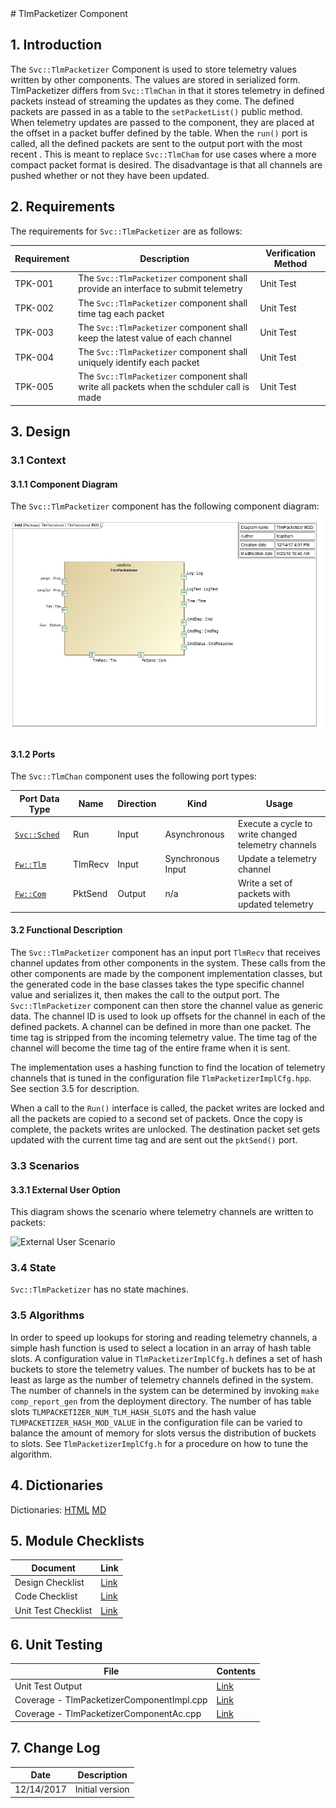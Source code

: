 <title>TlmPacketizer Component SDD</title>
# TlmPacketizer Component

## 1. Introduction

The `Svc::TlmPacketizer` Component is used to store telemetry values written by other components. The values are stored in serialized form. TlmPacketizer differs from `Svc::TlmChan` in that it stores telemetry in defined packets instead of streaming the updates as they come. The defined packets are passed in as a table to the `setPacketList()` public method. When telemetry updates are passed to the component, they are placed at the offset in a packet buffer defined by the table. When the `run()` port is called, all the defined packets are sent to the output port with the most recent . This is meant to replace `Svc::TlmCham` for use cases where a more compact packet format is desired. The disadvantage is that all channels are pushed whether or not they have been updated.

## 2. Requirements

The requirements for `Svc::TlmPacketizer` are as follows:

| Requirement | Description | Verification Method |
|---|---|---|
| TPK-001 | The `Svc::TlmPacketizer` component shall provide an interface to submit telemetry | Unit Test |
| TPK-002 | The `Svc::TlmPacketizer` component shall time tag each packet | Unit Test |
| TPK-003 | The `Svc::TlmPacketizer` component shall keep the latest value of each channel | Unit Test |
| TPK-004 | The `Svc::TlmPacketizer` component shall uniquely identify each packet | Unit Test |
| TPK-005 | The `Svc::TlmPacketizer` component shall write all packets when the schduler call is made | Unit Test |


## 3. Design

### 3.1 Context

#### 3.1.1 Component Diagram

The `Svc::TlmPacketizer` component has the following component diagram:

![Svc::TlmPacketizer Diagram](img/TlmPacketizerBDD.jpg "Svc::TlmPacketizer")

#### 3.1.2 Ports

The `Svc::TlmChan` component uses the following port types:

Port Data Type | Name | Direction | Kind | Usage
-------------- | ---- | --------- | ---- | -----
[`Svc::Sched`](../../Sched/docs/sdd.html) | Run | Input | Asynchronous | Execute a cycle to write changed telemetry channels
[`Fw::Tlm`](../../../Fw/Tlm/docs/sdd.html) | TlmRecv | Input | Synchronous Input | Update a telemetry channel
[`Fw::Com`](../../../Fw/Com/docs/sdd.html) | PktSend | Output | n/a | Write a set of packets with updated telemetry

#### 3.2 Functional Description

The `Svc::TlmPacketizer` component has an input port `TlmRecv` that receives channel updates from other components in the system. These calls from the other components are made by the component implementation classes, but the generated code in the base classes takes the type specific channel value and serializes it, then makes the call to the output port. The `Svc::TlmPacketizer` component can then store the channel value as generic data. The channel ID is used to look up offsets for the channel in each of the defined packets. A channel can be defined in more than one packet. The time tag is stripped from the incoming telemetry value. The time tag of the channel will become the time tag of the entire frame when it is sent.

The implementation uses a hashing function to find the location of telemetry channels that is tuned in the configuration file `TlmPacketizerImplCfg.hpp`. See section 3.5 for description.

When a call to the `Run()` interface is called, the packet writes are locked and all the packets are copied to a second set of packets. Once the copy is complete, the packets writes are unlocked. The destination packet set gets updated with the current time tag and are sent out the `pktSend()` port.  

### 3.3 Scenarios

#### 3.3.1 External User Option

This diagram shows the scenario where telemetry channels are written to packets:

![External User Scenario](img/ExternalUserScenario.jpg) 

### 3.4 State

`Svc::TlmPacketizer` has no state machines.

### 3.5 Algorithms

In order to speed up lookups for storing and reading telemetry channels, a simple hash function is used to select a location in an array of hash table slots.
A configuration value in `TlmPacketizerImplCfg.h` defines a set of hash buckets to store the telemetry values. The number of buckets has to be at least as large as the number of telemetry channels defined in the system. The number of channels in the system can be determined by invoking `make comp_report_gen` from the deployment directory. The number of has table slots `TLMPACKETIZER_NUM_TLM_HASH_SLOTS` and the hash value `TLMPACKETIZER_HASH_MOD_VALUE` in the configuration file can be varied to balance the amount of memory for slots versus the distribution of buckets to slots. See `TlmPacketizerImplCfg.h` for a procedure on how to tune the algorithm.

## 4. Dictionaries

Dictionaries: [HTML](TlmPacketizer.html) [MD](TlmPacketizer.md)

## 5. Module Checklists

Document | Link
-------- | ----
Design Checklist | [Link](Checklist_Design.xlsx)
Code Checklist  | [Link](Checklist_Code.xlsx)
Unit Test Checklist  | [Link](Checklist_Unit_Test.xlsx)

## 6. Unit Testing

File | Contents
---- | --------
Unit Test Output | [Link](../test/ut/output/output.txt)
Coverage - TlmPacketizerComponentImpl.cpp | [Link](../test/ut/output/TlmChanImpl.cpp.gcov)
Coverage - TlmPacketizerComponentAc.cpp | [Link](../test/ut/output/TlmPacketizerComponentAc.cpp.gcov)

## 7. Change Log

Date | Description
---- | -----------
12/14/2017 | Initial version

